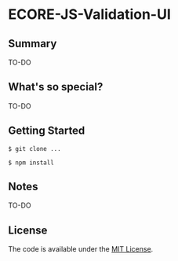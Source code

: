 # ECORE-JS-Validation-UI

## Summary

TO-DO

## What's so special?

TO-DO

## Getting Started

```
$ git clone ...
```

```npm
$ npm install
```

## Notes

TO-DO

## License

The code is available under the [MIT License](LICENSE.md).
